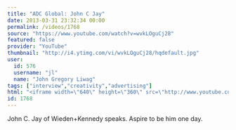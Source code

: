 ```yaml
---
title: "ADC Global: John C Jay"
date: 2013-03-31 23:32:34 00:00
permalink: /videos/1768
source: "https://www.youtube.com/watch?v=wvkLOguCj28"
featured: false
provider: "YouTube"
thumbnail: "http://i4.ytimg.com/vi/wvkLOguCj28/hqdefault.jpg"
user:
  id: 576
  username: "jl"
  name: "John Gregory Liwag"
tags: ["interview","creativity","advertising"]
html: "<iframe width=\"640\" height=\"360\" src=\"http://www.youtube.com/embed/wvkLOguCj28?wmode=transparent&feature=oembed\" frameborder=\"0\" allowfullscreen></iframe>"
id: 1768
---
```


John C. Jay of Wieden+Kennedy speaks. Aspire to be him one day.
